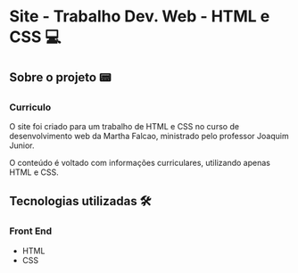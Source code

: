 # Site - Trabalho Dev. Web - HTML e CSS 💻

## Sobre o projeto 📟

### Curriculo

O site foi criado para um trabalho de HTML e CSS no curso de desenvolvimento web da Martha Falcao, ministrado pelo professor Joaquim Junior.

O conteúdo é voltado com informações curriculares, utilizando apenas HTML e CSS.  

## Tecnologias utilizadas 🛠

### Front End
- HTML
- CSS
